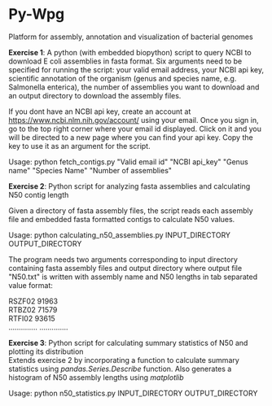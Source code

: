 # Py-Wpg
Platform for assembly, annotation and visualization of bacterial genomes

**Exercise 1**: A python (with embedded biopython) script to query NCBI to download E coli assemblies in fasta format. 
Six arguments need to be specified for running the script: your valid email address, your NCBI api key, scientific annotation of the organism (genus and species name, e.g. Salmonella enterica), the number of assemblies you want to download and an output directory to download the assembly files.

If you dont have an NCBI api key, create an account at https://www.ncbi.nlm.nih.gov/account/ using your email. Once you sign in, go to the top right corner where your email id displayed. Click on it and you will be directed to a new page where you can find your api key. Copy the key to use it as an argument for the script. 

Usage: python fetch_contigs.py "Valid email id" "NCBI api_key" "Genus name" "Species Name" "Number of assemblies" 


**Exercise 2**: Python script for analyzing fasta assemblies and calculating N50 contig length

Given a directory of fasta assembly files, the script reads each assembly file and embedded fasta formatted contigs to calculate N50 values. 

Usage: python calculating_n50_assemblies.py INPUT_DIRECTORY OUTPUT_DIRECTORY  

The program needs two arguments corresponding to input directory containing fasta assembly files and output directory where output file "N50.txt" is written with assembly name and N50 lengths in tab separated value format:   
   
RSZF02  91963   
RTBZ02  71579   
RTFI02  93615   
..............
..............

**Exercise 3**: Python script for calculating summary statistics of N50 and plotting its distribution   
Extends exercise 2 by incorporating a function to calculate summary statistics using *pandas.Series.Describe* function. Also generates a histogram of N50 assembly lengths using *matplotlib*

Usage: python n50_statistics.py INPUT_DIRECTORY OUTPUT_DIRECTORY  
